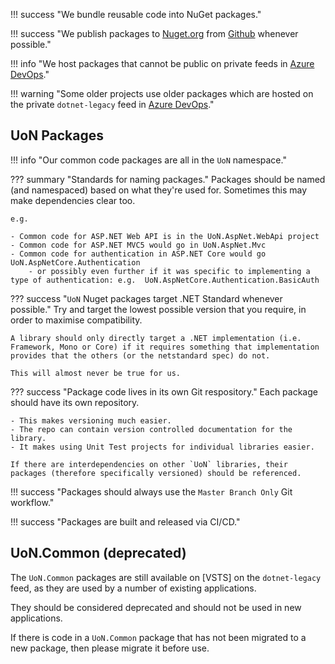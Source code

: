 !!! success "We bundle reusable code into NuGet packages."

!!! success "We publish packages to [Nuget.org] from [Github] whenever possible."

!!! info "We host packages that cannot be public on private feeds in [Azure DevOps]."

!!! warning "Some older projects use older packages which are hosted on the private `dotnet-legacy` feed in [Azure DevOps]."

## UoN Packages

!!! info "Our common code packages are all in the `UoN` namespace."

??? summary "Standards for naming packages."
    Packages should be named (and namespaced) based on what they're used for. Sometimes this may make dependencies clear too.

    e.g.

    - Common code for ASP.NET Web API is in the UoN.AspNet.WebApi project
    - Common code for ASP.NET MVC5 would go in UoN.AspNet.Mvc
    - Common code for authentication in ASP.NET Core would go UoN.AspNetCore.Authentication
        - or possibly even further if it was specific to implementing a type of authentication: e.g.  UoN.AspNetCore.Authentication.BasicAuth

??? success "`UoN` Nuget packages target .NET Standard whenever possible."
    Try and target the lowest possible version that you require, in order to maximise compatibility.

    A library should only directly target a .NET implementation (i.e. Framework, Mono or Core) if it requires something that implementation provides that the others (or the netstandard spec) do not.

    This will almost never be true for us.

??? success "Package code lives in its own Git respository."
    Each package should have its own repository.

    - This makes versioning much easier.
    - The repo can contain version controlled documentation for the library.
    - It makes using Unit Test projects for individual libraries easier.

    If there are interdependencies on other `UoN` libraries, their packages (therefore specifically versioned) should be referenced.

!!! success "Packages should always use the `Master Branch Only` Git workflow."

!!! success "Packages are built and released via CI/CD."

## UoN.Common (deprecated)

The `UoN.Common` packages are still available on [VSTS] on the `dotnet-legacy` feed, as they are used by a number of existing applications.

They should be considered deprecated and should not be used in new applications.

If there is code in a `UoN.Common` package that has not been migrated to a new package, then please migrate it before use.

[GitHub]: https://github.com
[Azure DevOps]: https://universityofnottingham.visualstudio.com
[Nuget.org]: https://nuget.org